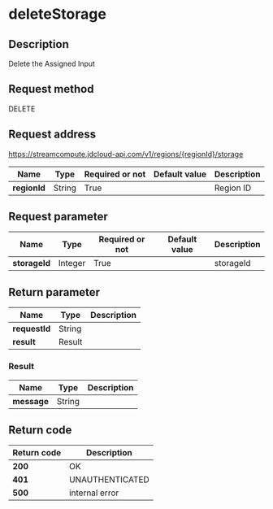 # deleteStorage


## Description
Delete the Assigned Input

## Request method
DELETE

## Request address
https://streamcompute.jdcloud-api.com/v1/regions/{regionId}/storage

|Name|Type|Required or not|Default value|Description|
|---|---|---|---|---|
|**regionId**|String|True||Region ID|

## Request parameter
|Name|Type|Required or not|Default value|Description|
|---|---|---|---|---|
|**storageId**|Integer|True||storageId|


## Return parameter
|Name|Type|Description|
|---|---|---|
|**requestId**|String||
|**result**|Result||


### Result
|Name|Type|Description|
|---|---|---|
|**message**|String||

## Return code
|Return code|Description|
|---|---|
|**200**|OK|
|**401**|UNAUTHENTICATED|
|**500**|internal error|
